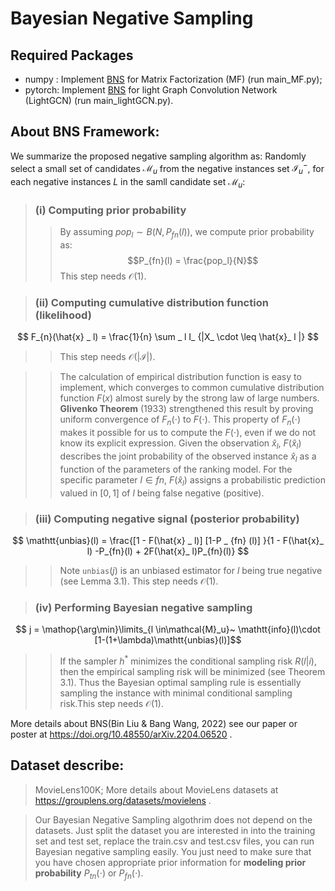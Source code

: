 # Bayesian Negative Sampling

## Required Packages
- numpy  : Implement [BNS](https://doi.org/10.48550/arXiv.2204.06520) for Matrix Factorization (MF) (run main_MF.py); 
- pytorch: Implement [BNS](https://doi.org/10.48550/arXiv.2204.06520) for light Graph Convolution Network (LightGCN) (run main_lightGCN.py).

## About BNS Framework:
We summarize the proposed negative sampling algorithm as: Randomly select a small set of candidates $\mathcal{M}_u$ from the negative instances set $\mathcal{I}_u^-$, for each negative instances $L$ in the samll candidate set $\mathcal{M}_u$:

>### (i) Computing prior probability
>>By assuming $pop_l \sim B (N, P_{fn}(l))$, we compute prior probability as:
$$P_{fn}(l) = \frac{pop_l}{N}$$
>>This step needs $\mathcal{O}(1)$.


>### (ii) Computing cumulative distribution function (likelihood) 
$$ F_{n}(\hat{x} _ l) = \frac{1}{n} \sum _ l I_ {|X_ \cdot \leq \hat{x}_ l |} $$
>>This step needs $\mathcal{O}(|\mathcal{I}|)$.
  
>>The calculation of empirical distribution function is easy to implement, which  converges to common cumulative distribution function $F(x)$ almost surely by the strong law of large numbers. **Glivenko Theorem** (1933) strengthened this result by proving uniform convergence of $F_n(\cdot)$ to $F(\cdot)$. This property of $F_n(\cdot)$ makes it possible for us to compute the $F(\cdot)$, even if we do not know its explicit expression. Given the observation $\hat{x}_l$, $F(\hat{x}_l)$ describes the joint probability of the observed instance $\hat{x}_l$ as a function of the parameters of the ranking model. For the specific parameter $l \in fn$, $F(\hat{x}_l)$ assigns a probabilistic prediction valued in $[0,1]$ of $l$ being false negative (positive).<br>

>### (iii) Computing  negative signal (posterior probability) 
$$ \mathtt{unbias}(l) = \frac{[1 - F(\hat{x} _ l)] [1-P _ {fn} (l)] }{1 - F(\hat{x}_ l) -P_{fn}(l) + 2F(\hat{x}_ l)P_{fn}(l)} $$
>>Note $\mathtt{unbias}(j)$ is an unbiased estimator for $l$ being true negative (see Lemma 3.1). This step needs $\mathcal{O}(1)$.

>### (iv) Performing Bayesian negative sampling
$$ j  =  \mathop{\arg\min}\limits_{l \in\mathcal{M}_u}~ \mathtt{info}(l)\cdot [1-(1+\lambda)\mathtt{unbias}(l)]$$
>>If the sampler $h^*$ minimizes the conditional sampling risk $R(l|i)$, then the empirical sampling risk will be minimized (see Theorem 3.1). Thus the Bayesian optimal sampling rule is essentially sampling the instance with minimal conditional sampling risk.This step needs $\mathcal{O}(1)$. <br>

More details about BNS(Bin Liu & Bang Wang, 2022) see our paper or poster at https://doi.org/10.48550/arXiv.2204.06520 .

## Dataset describe: 
>MovieLens100K; More details about MovieLens datasets at https://grouplens.org/datasets/movielens .<br>

>Our Bayesian Negative Sampling algothrim does not depend on the datasets. Just split the dataset you are interested in into the training set and test set, replace the train.csv and test.csv files, you can run Bayesian negative sampling easily. You just need to make sure that you have chosen appropriate prior information for **modeling prior probability** $P_{tn}(\cdot)$ or $P_{fn}(\cdot)$.
